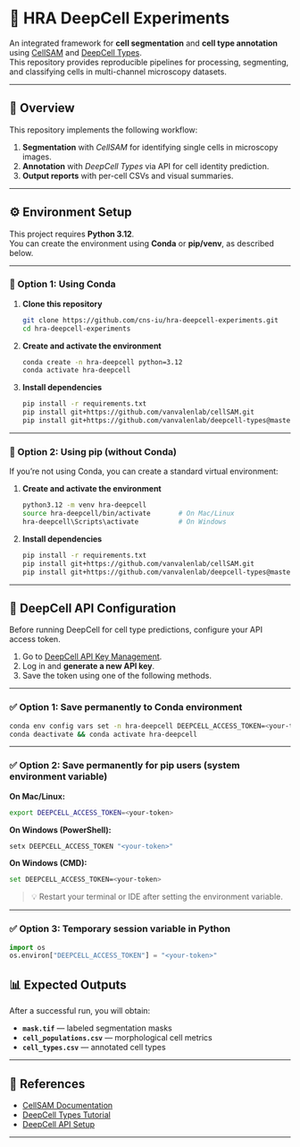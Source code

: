 # 🧬 HRA DeepCell Experiments

An integrated framework for **cell segmentation** and **cell type annotation** using [CellSAM](https://vanvalenlab.github.io/cellSAM/index.html) and [DeepCell Types](https://vanvalenlab.github.io/deepcell-types/site/tutorial.html).  
This repository provides reproducible pipelines for processing, segmenting, and classifying cells in multi-channel microscopy datasets.

---

## 🚀 Overview

This repository implements the following workflow:
1. **Segmentation** with *CellSAM* for identifying single cells in microscopy images.    
2. **Annotation** with *DeepCell Types* via API for cell identity prediction.  
3. **Output reports** with per-cell CSVs and visual summaries.

---

## ⚙️ Environment Setup

This project requires **Python 3.12**.  
You can create the environment using **Conda** or **pip/venv**, as described below.

---

### 🧩 Option 1: Using Conda

1. **Clone this repository**
   ```bash
   git clone https://github.com/cns-iu/hra-deepcell-experiments.git
   cd hra-deepcell-experiments
   ```

2. **Create and activate the environment**
   ```bash
   conda create -n hra-deepcell python=3.12
   conda activate hra-deepcell
   ```

3. **Install dependencies**
   ```bash
   pip install -r requirements.txt
   pip install git+https://github.com/vanvalenlab/cellSAM.git
   pip install git+https://github.com/vanvalenlab/deepcell-types@master
   ```

---

### 🧩 Option 2: Using pip (without Conda)

If you’re not using Conda, you can create a standard virtual environment:

1. **Create and activate the environment**
   ```bash
   python3.12 -m venv hra-deepcell
   source hra-deepcell/bin/activate       # On Mac/Linux
   hra-deepcell\Scripts\activate          # On Windows
   ```

2. **Install dependencies**
   ```bash
   pip install -r requirements.txt
   pip install git+https://github.com/vanvalenlab/cellSAM.git
   pip install git+https://github.com/vanvalenlab/deepcell-types@master
   ```

---

## 🔑 DeepCell API Configuration

Before running DeepCell for cell type predictions, configure your API access token.

1. Go to [DeepCell API Key Management](https://deepcell.readthedocs.io/en/master/API-key.html).  
2. Log in and **generate a new API key**.  
3. Save the token using one of the following methods.

---

### ✅ Option 1: Save permanently to Conda environment
```bash
conda env config vars set -n hra-deepcell DEEPCELL_ACCESS_TOKEN=<your-token>
conda deactivate && conda activate hra-deepcell
```

---

### ✅ Option 2: Save permanently for pip users (system environment variable)

**On Mac/Linux:**
```bash
export DEEPCELL_ACCESS_TOKEN=<your-token>
```

**On Windows (PowerShell):**
```bash
setx DEEPCELL_ACCESS_TOKEN "<your-token>"
```

**On Windows (CMD):**
```bash
set DEEPCELL_ACCESS_TOKEN=<your-token>
```

> 💡 Restart your terminal or IDE after setting the environment variable.

---

### ✅ Option 3: Temporary session variable in Python
```python
import os
os.environ["DEEPCELL_ACCESS_TOKEN"] = "<your-token>"
```

<!-- ---

## 🧩 Running the Workflow

### 1. **Prepare Input Data**

Place microscopy images under:
```
input-data/img_test/
├── img.ome.tif
├── config.yaml
```

### 2. **Run Cell Segmentation**
```bash
python src/cell_segmentation.py --input input-data/img_test/img.ome.tif --output output-data/img_test/
```

Outputs include:
- `mask.tif` — segmented cells  
- `cell_populations.csv` — per-cell metrics  

### 3. **Run Cell Annotation**
```bash
python src/cell_annotation.py --input output-data/img_test/cell_populations.csv --output output-data/img_test/
```

This step communicates with the **DeepCell API** to classify cell types.

### 4. **Generate Final Report**
```bash
python src/run_inference_pipeline.py --input output-data/img_test/ --output output-data/img_test/
```

Output includes:
- `cell_types.csv` — predicted cell types  
- `cell_report.json` — summary statistics  

---

## 📂 Directory Structure

```
hra-deepcell-experiments/
├── scripts/
│   ├── setup.sh                      # Environment setup script
│   └── download_hubmap_data.sh       # Optional: Download HuBMAP data
│
├── nbs/
│   ├── tutorial_cellsam_deepcelltypes.ipynb  # Guided pipeline tutorial
│   └── hubmap_cellsam_deepcelltypes.ipynb    # HuBMAP example workflow
│
├── src/
│   ├── __init__.py
│   ├── cell_segmentation.py          # Runs CellSAM segmentation
│   ├── cell_annotation.py            # DeepCell Types annotation
│   ├── dataset.py                    # Data loader utilities
│   ├── utils.py                      # Helper functions
│   └── run_inference_pipeline.py     # Full segmentation + annotation pipeline
│
├── input-data/
│   └── img_test/
│       ├── img.ome.tif
│       └── config.yaml
│
├── output-data/
│   └── img_test/
│       ├── mask.tif
│       ├── cell_types.csv
│       ├── cell_populations.csv
│       └── cell_report.json
│
└── README.md
```

--- -->

## 📊 Expected Outputs

After a successful run, you will obtain:
- **`mask.tif`** — labeled segmentation masks  
- **`cell_populations.csv`** — morphological cell metrics  
- **`cell_types.csv`** — annotated cell types  
  

---

## 🧠 References

- [CellSAM Documentation](https://vanvalenlab.github.io/cellSAM/tutorial.html)  
- [DeepCell Types Tutorial](https://vanvalenlab.github.io/deepcell-types/site/tutorial.html)  
- [DeepCell API Setup](https://deepcell.readthedocs.io/en/master/API-key.html)

---


